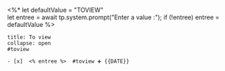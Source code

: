  <%*
let defaultValue = "TOVIEW"  
let entree = await tp.system.prompt("Enter a value :");
if (!entree) entree = defaultValue
%>

`````ad-hint
title: To view
collapse: open
#toview 

- [x]  <% entree %>  #toview ➕ {{DATE}} 
`````

